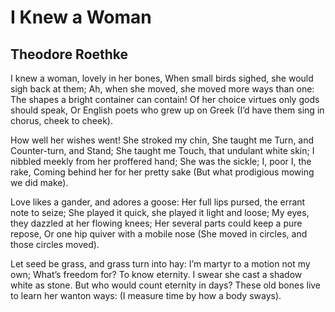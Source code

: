 # I Knew a Woman
## Theodore Roethke
I knew a woman, lovely in her bones,
When small birds sighed, she would sigh back at them;
Ah, when she moved, she moved more ways than one:
The shapes a bright container can contain!
Of her choice virtues only gods should speak,
Or English poets who grew up on Greek
(I’d have them sing in chorus, cheek to cheek).

How well her wishes went! She stroked my chin,
She taught me Turn, and Counter-turn, and Stand;
She taught me Touch, that undulant white skin;
I nibbled meekly from her proffered hand;
She was the sickle; I, poor I, the rake,
Coming behind her for her pretty sake
(But what prodigious mowing we did make).

Love likes a gander, and adores a goose:
Her full lips pursed, the errant note to seize;
She played it quick, she played it light and loose;
My eyes, they dazzled at her flowing knees;
Her several parts could keep a pure repose,
Or one hip quiver with a mobile nose
(She moved in circles, and those circles moved).

Let seed be grass, and grass turn into hay:
I’m martyr to a motion not my own;
What’s freedom for? To know eternity.
I swear she cast a shadow white as stone.
But who would count eternity in days?
These old bones live to learn her wanton ways:
(I measure time by how a body sways).